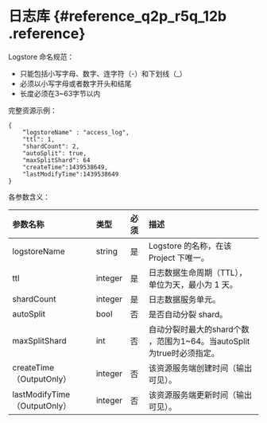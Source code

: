 # 日志库 {#reference_q2p_r5q_12b .reference}

Logstore 命名规范：

-   只能包括小写字母、数字、连字符（-）和下划线（\_）
-   必须以小写字母或者数字开头和结尾
-   长度必须在3~63字节以内

完整资源示例：

```
{
    “logstoreName" : "access_log",
    "ttl": 1,
    "shardCount": 2,
    "autoSplit": true,
    "maxSplitShard": 64
    "createTime":1439538649,
    "lastModifyTime":1439538649
}
```

各参数含义：

|参数名称|类型|必须|描述|
|:---|:-|:-|:-|
|logstoreName|string|是|Logstore 的名称，在该 Project 下唯一。|
|ttl|integer|是|日志数据生命周期（TTL），单位为天，最小为 1 天。|
|shardCount|integer|是|日志数据服务单元。|
|autoSplit|bool|否|是否自动分裂 shard。|
|maxSplitShard|int|否|自动分裂时最大的shard个数 ，范围为1~64。当autoSplit为true时必须指定。|
|createTime（OutputOnly）|integer|否|该资源服务端创建时间（输出可见）。|
|lastModifyTime（OutputOnly）|integer|否|该资源服务端更新时间（输出可见）。|

